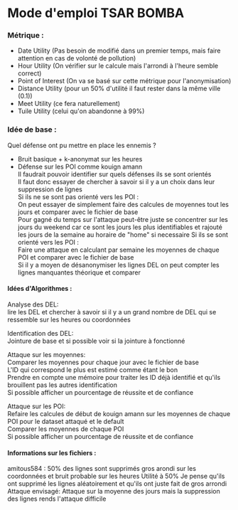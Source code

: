 # Mode d'emploi TSAR BOMBA
### Métrique :  
- Date Utility (Pas besoin de modifié dans un premier temps, mais faire attention en cas de volonté de pollution)  
- Hour Utility (On vérifier sur le calcule mais l'arrondi à l'heure semble correct)  
- Point of Interest (On va se basé sur cette métrique pour l'anonymisation)  
- Distance Utility (pour un 50% d'utilité il faut rester dans la même ville (0.1))  
- Meet Utility (ce fera naturellement)  
- Tuile Utility (celui qu'on abandonne à 99%)  

### Idée de base :  
Quel défense ont pu mettre en place les ennemis ?  
- Bruit basique + k-anonymat sur les heures  
- Défense sur les POI comme kouign amann  
Il faudrait pouvoir identifier sur quels défenses ils se sont orientés  
	Il faut donc essayer de chercher à savoir si il y a un choix dans leur suppression de lignes  
Si ils ne se sont pas orienté vers les POI :  
	On peut essayer de simplement faire des calcules de moyennes tout les jours et comparer avec le fichier de base  
	Pour gagné du temps sur l'attaque peut-être juste se concentrer sur les jours du weekend car ce sont les jours les plus identifiables et rajouté les jours de la semaine au horaire de "home" si necessaire
Si ils se sont orienté vers les POI :  
	Faire une attaque en calculant par semaine les moyennes de chaque POI et comparer avec le fichier de base  
Si il y a moyen de désanonymiser les lignes DEL on peut compter les lignes manquantes théorique et comparer  

#### Idées d'Algorithmes :  
Analyse des DEL:  
	lire les DEL et chercher à savoir si il y a un grand nombre de DEL qui se ressemble sur les heures ou coordonnées  

Identification des DEL:  
	Jointure de base et si possible voir si la jointure à fonctionné  

Attaque sur les moyennes:  
	Comparer les moyennes pour chaque jour avec le fichier de base  
	L'ID qui correspond le plus est estimé comme étant le bon  
	Prendre en compte une mémoire pour traiter les ID déjà identifié et qu'ils brouillent pas les autres identification  
	Si possible afficher un pourcentage de réussite et de confiance  

Attaque sur les POI:  
	Refaire les calcules de début de kouign amann sur les moyennes de chaque POI pour le dataset attaqué et le default  
	Comparer les moyennes de chaque POI  
	Si possible afficher un pourcentage de réussite et de confiance  

#### Informations sur les fichiers :
amitous584 : 50% des lignes sont supprimés
				gros arondi sur les coordonnées et bruit probable sur les heures
				Utilité à 50%
			Je pense qu'ils ont supprimé les lignes aléatoirement et qu'ils ont juste fait de gros arrondi
		Attaque envisagé:
			Attaque sur la moyenne des jours mais la suppression des lignes rends l'attaque difficile


